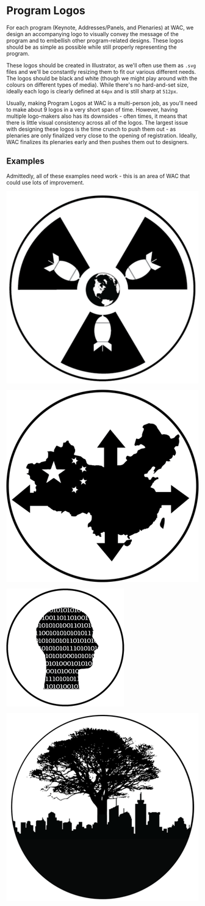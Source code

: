 # Program Logos

For each program \(Keynote, Addresses/Panels, and Plenaries\) at WAC, we design an accompanying logo to visually convey the message of the program and to embellish other program-related designs. These logos should be as simple as possible while still properly representing the program.

These logos should be created in Illustrator, as we'll often use them as `.svg` files and we'll be constantly resizing them to fit our various different needs. The logos should be black and white \(though we might play around with the colours on different types of media\). While there's no hard-and-set size, ideally each logo is clearly defined at `64px` and is still sharp at `512px`.

Usually, making Program Logos at WAC is a multi-person job, as you'll need to make about 9 logos in a very short span of time. However, having multiple logo-makers also has its downsides - often times, it means that there is little visual consistency across all of the logos. The largest issue with designing these logos is the time crunch to push them out - as plenaries are only finalized very close to the opening of registration. Ideally, WAC finalizes its plenaries early and then pushes them out to designers.

## Examples

Admittedly, all of these examples need work - this is an area of WAC that could use lots of improvement.

![An example from WAC 2018 - Nuclear Weapons](../img/nuclear.svg)

![Another example from WAC 2018 - China and The World](../img/china.png)

![An example from WAC 2017 - Artificial Intelligence](../img/artificial-intelligence.png)

![Another example from 2017 - Sustainability](../img/wac-logo.png)
